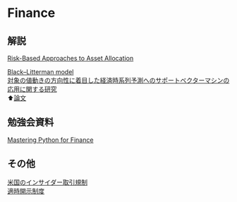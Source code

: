 # Finance  
## 解説  
[Risk-Based Approaches to Asset Allocation](risk-based_approaches_to_asset_allocation)   

[Black–Litterman model]()  
[対象の値動きの方向性に着目した経済時系列予測へのサポートベクターマシンの応用に関する研究](http://nbviewer.jupyter.org/github/NlGG/Finance/blob/master/H20_Nakata.ipynb)  
⬆︎[論文](http://repository.dl.itc.u-tokyo.ac.jp/dspace/bitstream/2261/28804/1/48066432.pdf)

## 勉強会資料  
[Mastering Python for Finance](mastering_python_for_finance)  

## その他  
[米国のインサイダー取引規制](http://www.slideshare.net/masakatooz/ss-61711419)  
[適時開示制度](http://www.slideshare.net/masakatooz/ss-61711419)

